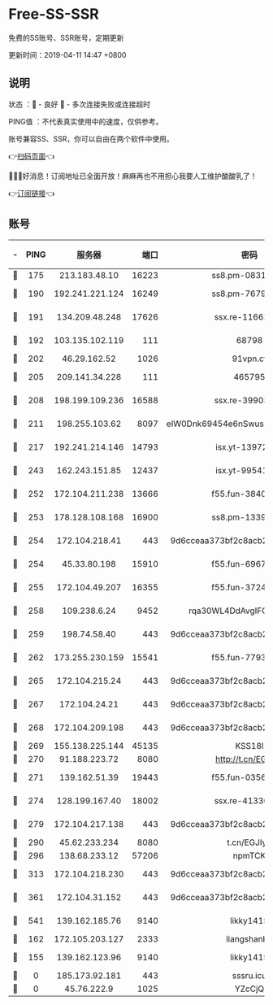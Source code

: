 # Free-SS-SSR

免费的SS账号、SSR账号，定期更新

更新时间：2019-04-11 14:47 +0800

## 说明

状态     ：🙂 - 良好 🙁 - 多次连接失败或连接超时

PING值   ：不代表真实使用中的速度，仅供参考。

账号兼容SS、SSR，你可以自由在两个软件中使用。

👉[扫码页面](https://liesauer.github.io/Free-SS-SSR/)👈

🎉🎉🎉好消息！订阅地址已全面开放！麻麻再也不用担心我要人工维护酸酸乳了！

👉[订阅链接](https://www.liesauer.net/yogurt/subscribe?ACCESS_TOKEN=DAYxR3mMaZAsaqUb)👈

## 账号

|-|PING|服务器|端口|密码|加密方式|区域|
|:----:|:----:|:-----:|-----:|:----:|:----:|:----:|
|🙂|175|213.183.48.10|16223|ss8.pm-08313598|rc4-md5|RU|
|🙂|190|192.241.221.124|16249|ss8.pm-76791808|aes-256-cfb|US|
|🙂|191|134.209.48.248|17626|ssx.re-11662862|aes-256-cfb|US|
|🙂|192|103.135.102.119|111|68798|aes-256-cfb|HK|
|🙂|202|46.29.162.52|1026|91vpn.cf|rc4-md5|RU|
|🙂|205|209.141.34.228|111|465795|aes-256-cfb|US|
|🙂|208|198.199.109.236|16588|ssx.re-39903895|aes-256-cfb|US|
|🙂|211|198.255.103.62|8097|eIW0Dnk69454e6nSwuspv9DmS201tQ0D|aes-256-cfb|US|
|🙂|217|192.241.214.146|14793|isx.yt-13972982|aes-256-cfb|US|
|🙂|243|162.243.151.85|12437|isx.yt-99541024|aes-256-cfb|US|
|🙂|252|172.104.211.238|13666|f55.fun-38406327|aes-256-cfb|US|
|🙂|253|178.128.108.168|16900|ss8.pm-13399966|aes-256-cfb|SG|
|🙂|254|172.104.218.41|443|9d6cceaa373bf2c8acb22e60b6a58be6|aes-256-cfb|US|
|🙂|254|45.33.80.198|15910|f55.fun-69674736|aes-256-cfb|US|
|🙂|255|172.104.49.207|16355|f55.fun-37240915|aes-256-cfb|SG|
|🙂|258|109.238.6.24|9452|rqa30WL4DdAvgIFG6Fs3znzTa|aes-256-cfb|FR|
|🙂|259|198.74.58.40|443|9d6cceaa373bf2c8acb22e60b6a58be6|aes-256-cfb|US|
|🙂|262|173.255.230.159|15541|f55.fun-77939989|aes-256-cfb|US|
|🙂|265|172.104.215.24|443|9d6cceaa373bf2c8acb22e60b6a58be6|aes-256-cfb|US|
|🙂|267|172.104.24.21|443|9d6cceaa373bf2c8acb22e60b6a58be6|aes-256-cfb|US|
|🙂|268|172.104.209.198|443|9d6cceaa373bf2c8acb22e60b6a58be6|aes-256-cfb|US|
|🙂|269|155.138.225.144|45135|KSS18l|rc4-md5|US|
|🙂|270|91.188.223.72|8080|http://t.cn/EGJIyrl|rc4-md5|RU|
|🙂|271|139.162.51.39|19443|f55.fun-03566645|aes-256-cfb|SG|
|🙂|274|128.199.167.40|18002|ssx.re-41330899|aes-256-cfb|SG|
|🙂|279|172.104.217.138|443|9d6cceaa373bf2c8acb22e60b6a58be6|aes-256-cfb|US|
|🙂|290|45.62.233.234|8080|t.cn/EGJIyrl|rc4-md5|CA|
|🙂|296|138.68.233.12|57206|npmTCK|rc4-md5|US|
|🙂|313|172.104.218.230|443|9d6cceaa373bf2c8acb22e60b6a58be6|aes-256-cfb|US|
|🙂|361|172.104.31.152|443|9d6cceaa373bf2c8acb22e60b6a58be6|aes-256-cfb|US|
|🙂|541|139.162.185.76|9140|likky1415|aes-256-cfb|DE|
|🙂|162|172.105.203.127|2333|liangshanbo|chacha20|JP|
|🙁|155|139.162.123.96|9140|likky1415|aes-256-cfb|JP|
|🙁|0|185.173.92.181|443|sssru.icu|rc4-md5|RU|
|🙁|0|45.76.222.9|1025|YZcCjQ|rc4-md5|JP|
